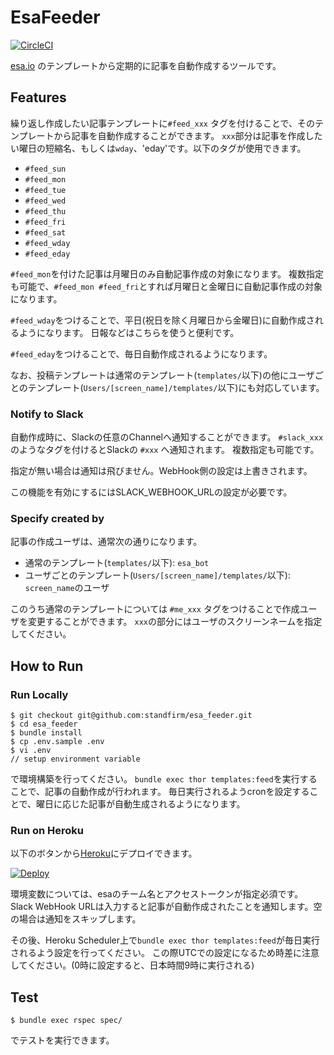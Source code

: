 # EsaFeeder

[![CircleCI](https://circleci.com/gh/standfirm/esa_feeder.svg?style=svg)](https://circleci.com/gh/standfirm/esa_feeder)

[esa.io](https://esa.io/) のテンプレートから定期的に記事を自動作成するツールです。

## Features

繰り返し作成したい記事テンプレートに`#feed_xxx` タグを付けることで、そのテンプレートから記事を自動作成することができます。
`xxx`部分は記事を作成したい曜日の短縮名、もしくは`wday`、'eday'です。以下のタグが使用できます。

- `#feed_sun`
- `#feed_mon`
- `#feed_tue`
- `#feed_wed`
- `#feed_thu`
- `#feed_fri`
- `#feed_sat`
- `#feed_wday`
- `#feed_eday`

`#feed_mon`を付けた記事は月曜日のみ自動記事作成の対象になります。
複数指定も可能で、`#feed_mon #feed_fri`とすれば月曜日と金曜日に自動記事作成の対象になります。

`#feed_wday`をつけることで、平日(祝日を除く月曜日から金曜日)に自動作成されるようになります。
日報などはこちらを使うと便利です。

`#feed_eday`をつけることで、毎日自動作成されるようになります。

なお、投稿テンプレートは通常のテンプレート(`templates/`以下)の他にユーザごとのテンプレート(`Users/[screen_name]/templates/`以下)にも対応しています。

### Notify to Slack

自動作成時に、Slackの任意のChannelへ通知することができます。
`#slack_xxx` のようなタグを付けるとSlackの `#xxx` へ通知されます。
複数指定も可能です。

指定が無い場合は通知は飛びません。WebHook側の設定は上書きされます。

この機能を有効にするにはSLACK_WEBHOOK_URLの設定が必要です。

### Specify created by

記事の作成ユーザは、通常次の通りになります。

 - 通常のテンプレート(`templates/`以下): `esa_bot`
 - ユーザごとのテンプレート(`Users/[screen_name]/templates/`以下): `screen_name`のユーザ

このうち通常のテンプレートについては `#me_xxx` タグをつけることで作成ユーザを変更することができます。
`xxx`の部分にはユーザのスクリーンネームを指定してください。

## How to Run

### Run Locally

```
$ git checkout git@github.com:standfirm/esa_feeder.git
$ cd esa_feeder
$ bundle install
$ cp .env.sample .env
$ vi .env
// setup environment variable
```

で環境構築を行ってください。
`bundle exec thor templates:feed`を実行することで、記事の自動作成が行われます。
毎日実行されるようcronを設定することで、曜日に応じた記事が自動生成されるようになります。

### Run on Heroku

以下のボタンから[Heroku](https://dashboard.heroku.com/)にデプロイできます。

[![Deploy](https://www.herokucdn.com/deploy/button.svg)](https://heroku.com/deploy)


環境変数については、esaのチーム名とアクセストークンが指定必須です。
Slack WebHook URLは入力すると記事が自動作成されたことを通知します。空の場合は通知をスキップします。

その後、Heroku Scheduler上で`bundle exec thor templates:feed`が毎日実行されるよう設定を行ってください。
この際UTCでの設定になるため時差に注意してください。(0時に設定すると、日本時間9時に実行される)

## Test

```
$ bundle exec rspec spec/
```

でテストを実行できます。

